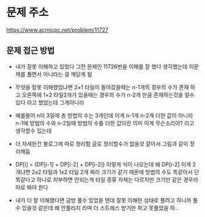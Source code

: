 # 문제 주소 
https://www.acmicpc.net/problem/11727

## 문제 접근 방법 
- 내가 잘못 이해하고 있었다 그전 문제인 11726번을 이해를 잘 했다 생각했는데 이문제를 풀면서 아니라는 걸 깨닫게 됨 
- 무엇을 잘못 이해했었냐면 2×1 타일이 들어갔을때는 n-1개의 경우의 수가 존재 하고 오른쪽에 1×2 타일2개가 있을때는 경우의 수가 n-2개 만큼 존재하는것을 알수 있다 라고 했었는데 그게아니라 
- 예를들어 n이 3일때 총 방법의 수는 3개인데 이게 n-1개 n-2개 더한 값이 아니라 n-1에 방법의 수와 n-2일때 방법의 수를 더한 값이란 의미 이게 무슨소리야? 라고 생각할수 있는데 
- 더 자세한건 블로그에 따로 정리함 글로 정리할수가 없을것 같아서 그림과 같이 정리해둠 
- DP[i] = (DP[i-1] + DP[i-2] + DP[i-2]) 이렇게 식이 나오는데 왜 DP[i-2] 이게 2개냐면 2x2 타일과 1x2 타일 2개 짜리 크기가 같기 때문에 방법의 수도 똑같아서 단 똑같다고 하나로 치부하면 안되는게 타일 종류 자체는 다르지만 크기만 같은 경우라 따로 봐야 한다 

- 내가 더 잘 이해했다면 금방 풀수 있었을 텐데 잘못 이해한 상태로 풀려고 하니까 풀수 있을것 같은데 왜 안풀리지 라며 더 스트레스 받기만 하고 못풀었음 하..